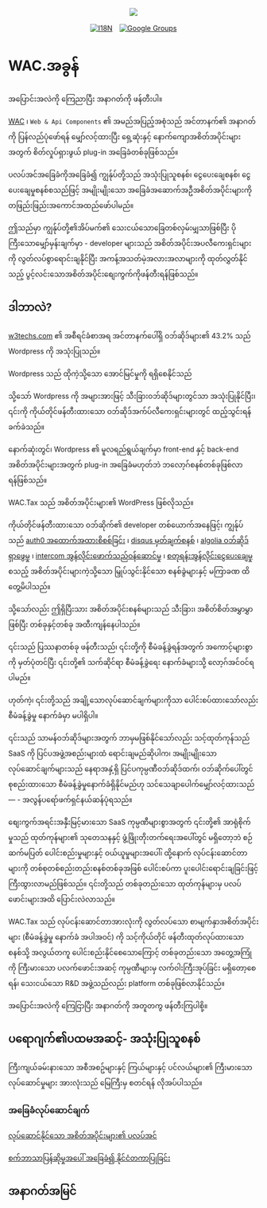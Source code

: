 <p align="center"><a href="https://wac.tax"><img src="https://cdn.jsdelivr.net/gh/wactax/img/logo.svg"/></a></p><p align="center"><a href="https://github.com/wactax/wac.tax/blob/main/doc/README.md#readme"><img alt="I18N" src="https://cdn.jsdelivr.net/gh/wactax/img/t.svg"/></a>　<a href="https://groups.google.com/u/2/g/wactax"><img alt="Google Groups" src="https://cdn.jsdelivr.net/gh/wactax/img/g-groups.svg"/></a></p>

# WAC.အခွန်

အပြောင်းအလဲကို ကြေညာပြီး အနာဂတ်ကို ဖန်တီးပါ။

[WAC](https://wac.tax) ၊ `Web & Api Components` ၏ အမည်အပြည့်အစုံသည် အင်တာနက်၏ အနာဂတ်ကို ပြန်လည်ပုံဖော်ရန် မျှော်လင့်ထားပြီး ရှေ့ဆုံးနှင့် နောက်ကျောအစိတ်အပိုင်းများအတွက် စိတ်လှုပ်ရှားဖွယ် plug-in အခြေခံတစ်ခုဖြစ်သည်။

ပလပ်အင်အခြေခံကိုအခြေခံ၍ ကျွန်ုပ်တို့သည် အသုံးပြုသူစနစ်၊ ငွေပေးချေစနစ်၊ ငွေပေးချေမှုစနစ်စသည်ဖြင့် အမျိုးမျိုးသော အခြေခံအဆောက်အဦအစိတ်အပိုင်းများကို တဖြည်းဖြည်းအကောင်အထည်ဖော်ပါမည်။

ဤသည်မှာ ကျွန်ုပ်တို့၏အိပ်မက်၏ သေးငယ်သောခြေတစ်လှမ်းမျှသာဖြစ်ပြီး ပိုကြီးသောမျှော်မှန်းချက်မှာ - developer များသည် အစိတ်အပိုင်းအပလီကေးရှင်းများကို လွတ်လပ်စွာရောင်းချနိုင်ပြီး အကန့်အသတ်မဲ့အလားအလာများကို ထုတ်လွှတ်နိုင်သည့် ပွင့်လင်းသောအစိတ်အပိုင်းစျေးကွက်ကိုဖန်တီးရန်ဖြစ်သည်။

## ဒါဘာလဲ?

[w3techs.com](https://w3techs.com/technologies/details/cm-wordpress) ၏ အစီရင်ခံစာအရ အင်တာနက်ပေါ်ရှိ ဝဘ်ဆိုဒ်များ၏ 43.2% သည် Wordpress ကို အသုံးပြုသည်။

Wordpress သည် ထိုကဲ့သို့သော အောင်မြင်မှုကို ရရှိစေနိုင်သည်

သို့သော် Wordpress ကို အများအားဖြင့် သီးခြားဝဘ်ဆိုဒ်များတွင်သာ အသုံးပြုနိုင်ပြီး၊ ၎င်းကို ကိုယ်တိုင်ဖန်တီးထားသော ဝဘ်ဆိုဒ်အက်ပ်လီကေးရှင်းများတွင် ထည့်သွင်းရန် ခက်ခဲသည်။

နောက်ဆုံးတွင်၊ Wordpress ၏ မူလရည်ရွယ်ချက်မှာ front-end နှင့် back-end အစိတ်အပိုင်းများအတွက် plug-in အခြေခံမဟုတ်ဘဲ ဘလော့ဂ်စနစ်တစ်ခုဖြစ်လာရန်ဖြစ်သည်။

WAC.Tax သည် အစိတ်အပိုင်းများ၏ WordPress ဖြစ်လိုသည်။

ကိုယ်တိုင်ဖန်တီးထားသော ဝဘ်ဆိုက်၏ developer တစ်ယောက်အနေဖြင့်၊ ကျွန်ုပ်သည် [auth0 အထောက်အထားစိစစ်ခြင်း](https://auth0.com) ၊ [disqus မှတ်ချက်စနစ်](https://disqus.com) ၊ [algolia ဝဘ်ဆိုဒ်ရှာဖွေမှု](https://www.algolia.com) ၊ [intercom အွန်လိုင်းဖောက်သည်ဝန်ဆောင်မှု](https://www.intercom.com) ၊ [စတုရန်းအွန်လိုင်းငွေပေးချေမှု](https://developer.squareup.com/docs/web-payments/overview) စသည့် အစိတ်အပိုင်းများကဲ့သို့သော မြှုပ်သွင်းနိုင်သော စနစ်ခွဲများနှင့် မကြာခဏ ထိတွေ့မိပါသည်။

သို့သော်လည်း ဤရှိပြီးသား အစိတ်အပိုင်းစနစ်များသည် သီးခြား၊ အစိတ်စိတ်အမွှာမွှာဖြစ်ပြီး တစ်ခုနှင့်တစ်ခု အထီးကျန်နေပါသည်။

၎င်းသည် ပြဿနာတစ်ခု ဖန်တီးသည်၊ ၎င်းတို့ကို စီမံခန့်ခွဲရန်အတွက် အကောင့်များစွာကို မှတ်ပုံတင်ပြီး ၎င်းတို့၏ သက်ဆိုင်ရာ စီမံခန့်ခွဲရေး နောက်ခံများသို့ လော့ဂ်အင်ဝင်ရပါမည်။

ဟုတ်ကဲ့၊ ၎င်းတို့သည် အချို့သောလုပ်ဆောင်ချက်များကိုသာ ပေါင်းစပ်ထားသော်လည်း စီမံခန့်ခွဲမှု နောက်ခံမှာ မပါရှိပါ။

၎င်းသည် သာမန်ဝဘ်ဆိုဒ်များအတွက် ဘာမှမဖြစ်နိုင်သော်လည်း သင့်ထုတ်ကုန်သည် SaaS ကို ပြင်ပအဖွဲ့အစည်းများထံ ရောင်းချမည်ဆိုပါက၊ အမျိုးမျိုးသောလုပ်ဆောင်ချက်များသည် နေရာအနှံ့ရှိ ပြင်ပကုမ္ပဏီဝဘ်ဆိုဒ်ထက်၊ ဝဘ်ဆိုက်ပေါ်တွင် စုစည်းထားသော စီမံခန့်ခွဲမှုနောက်ခံရှိနိုင်မည်ဟု သင်သေချာပေါက်မျှော်လင့်ထားသည်— - အလွန်ပရော်ဖက်ရှင်နယ်ဆန်ပုံရသည်။

စျေးကွက်အရင်းအနှီးမြင့်မားသော SaaS ကုမ္ပဏီများစွာအတွက် ၎င်းတို့၏ အာရုံစိုက်မှုသည် ထုတ်ကုန်များ၏ သုတေသနနှင့် ဖွံ့ဖြိုးတိုးတက်ရေးအပေါ်တွင် မရှိတော့ဘဲ စဉ်ဆက်မပြတ် ပေါင်းစည်းမှုများနှင့် ဝယ်ယူမှုများအပေါ်၊ ထို့နောက် လုပ်ငန်းဆောင်တာများကို တစ်စုတစ်စည်းတည်းစနစ်တစ်ခုအဖြစ် ပေါင်းစပ်ကာ ပူးပေါင်းရောင်းချခြင်းဖြင့် ကြီးထွားလာမည်ဖြစ်သည်။ ၎င်းတို့သည် တစ်ခုတည်းသော ထုတ်ကုန်များမှ ပလပ်ဖောင်းများအထိ ပြောင်းလဲလာသည်။

WAC.Tax သည် လုပ်ငန်းဆောင်တာအားလုံးကို လွတ်လပ်သော စာမျက်နှာအစိတ်အပိုင်းများ (စီမံခန့်ခွဲမှု နောက်ခံ အပါအဝင်) ကို သင့်ကိုယ်တိုင် ဖန်တီးထုတ်လုပ်ထားသော စနစ်သို့ အလွယ်တကူ ပေါင်းစည်းနိုင်စေသောကြောင့် တစ်ခုတည်းသော အတွေ့အကြုံကို ကြီးမားသော ပလက်ဖောင်းအဆင့် ကုမ္ပဏီများမှ လက်ဝါးကြီးအုပ်ခြင်း မရှိတော့စေရန်၊ သေးငယ်သော R&D အဖွဲ့သည်လည်း platform တစ်ခုဖြစ်လာနိုင်သည်။

အပြောင်းအလဲကို ကြေငြာပြီး အနာဂတ်ကို အတူတကွ ဖန်တီးကြပါစို့။

## ပရောဂျက်၏ပထမအဆင့်- အသုံးပြုသူစနစ်

ကြီးကျယ်ခမ်းနားသော အစီအစဥ်များနှင့် ကြယ်များနှင့် ပင်လယ်များ၏ ကြီးမားသော လုပ်ဆောင်မှုများ အားလုံးသည် မြေကြီးမှ စတင်ရန် လိုအပ်ပါသည်။

### အခြေခံလုပ်ဆောင်ချက်

[လုပ်ဆောင်နိုင်သော အစိတ်အပိုင်းများ၏ ပလပ်အင်](./pkg.md)

[စက်ဘာသာပြန်ဆိုမှုအပေါ် အခြေခံ၍ နိုင်ငံတကာပြုခြင်း](./i18n.md)

## အနာဂတ်အမြင်
